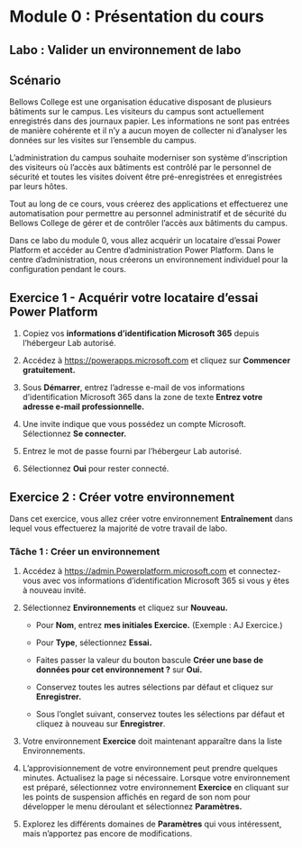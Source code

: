 ﻿---
lab:
    title: 'Labo : Valider un environnement de labo'
    module: 'Module 0 : Présentation du cours'
---

Module 0 : Présentation du cours
=================================

## Labo : Valider un environnement de labo

Scénario
--------

Bellows College est une organisation éducative disposant de plusieurs bâtiments sur le campus. Les visiteurs du campus sont actuellement enregistrés dans des journaux papier. Les informations ne sont pas entrées de manière cohérente et il n’y a aucun moyen de collecter ni d’analyser les données sur les visites sur l’ensemble du campus.

L’administration du campus souhaite moderniser son système d’inscription des visiteurs où l’accès aux bâtiments est contrôlé par le personnel de sécurité et toutes les visites doivent être pré-enregistrées et enregistrées par leurs hôtes.

Tout au long de ce cours, vous créerez des applications et effectuerez une automatisation pour permettre au personnel administratif et de sécurité du Bellows College de gérer et de contrôler l’accès aux bâtiments du campus.

Dans ce labo du module 0, vous allez acquérir un locataire d’essai Power Platform et accéder au Centre d’administration Power Platform. Dans le centre d’administration, nous créerons un environnement individuel pour la configuration pendant le cours.

Exercice 1 - Acquérir votre locataire d’essai Power Platform 
------------------------------------------

1. Copiez vos **informations d’identification Microsoft 365** depuis l’hébergeur Lab autorisé.

2. Accédez à <https://powerapps.microsoft.com> et cliquez sur **Commencer gratuitement.**

3. Sous **Démarrer**, entrez l’adresse e-mail de vos informations d’identification Microsoft 365 dans la zone de texte **Entrez votre adresse e-mail professionnelle.**

4. Une invite indique que vous possédez un compte Microsoft. Sélectionnez **Se connecter.**

5. Entrez le mot de passe fourni par l’hébergeur Lab autorisé. 

6. Sélectionnez **Oui** pour rester connecté.


Exercice 2 : Créer votre environnement 
------------------------------------------

Dans cet exercice, vous allez créer votre environnement **Entraînement** dans lequel vous effectuerez la majorité de votre travail de labo.

### Tâche 1 : Créer un environnement

1.  Accédez à <https://admin.Powerplatform.microsoft.com> et connectez-vous avec vos informations d’identification Microsoft 365 si vous y êtes à nouveau invité.

2. Sélectionnez **Environnements** et cliquez sur **Nouveau.**

    - Pour **Nom**, entrez **mes initiales Exercice.** (Exemple : AJ Exercice.)
    
    - Pour **Type**, sélectionnez **Essai.**
    
    - Faites passer la valeur du bouton bascule **Créer une base de données pour cet environnement ?** sur **Oui.**
    
    - Conservez toutes les autres sélections par défaut et cliquez sur **Enregistrer.**
    
    - Sous l’onglet suivant, conservez toutes les sélections par défaut et cliquez à nouveau sur **Enregistrer**.

3. Votre environnement **Exercice** doit maintenant apparaître dans la liste Environnements. 

4. L’approvisionnement de votre environnement peut prendre quelques minutes. Actualisez la page si nécessaire. Lorsque votre environnement est préparé, sélectionnez votre environnement **Exercice** en cliquant sur les points de suspension affichés en regard de son nom pour développer le menu déroulant et sélectionnez **Paramètres.** 

5. Explorez les différents domaines de **Paramètres** qui vous intéressent, mais n’apportez pas encore de modifications. 
